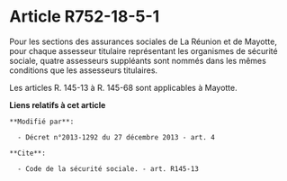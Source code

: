 # Article R752-18-5-1

Pour les sections des assurances sociales de La Réunion et de Mayotte, pour chaque assesseur titulaire représentant les
organismes de sécurité sociale, quatre assesseurs suppléants sont nommés dans les mêmes conditions que les assesseurs
titulaires. 

Les articles R. 145-13 à R. 145-68 sont applicables à Mayotte.

**Liens relatifs à cet article**

	**Modifié par**:

	  - Décret n°2013-1292 du 27 décembre 2013 - art. 4

	**Cite**:

	  - Code de la sécurité sociale. - art. R145-13
